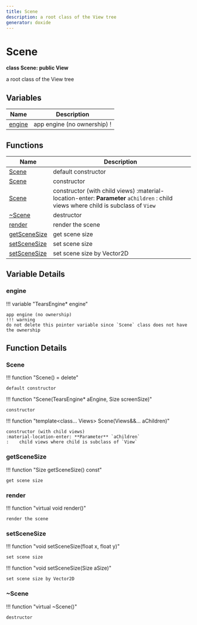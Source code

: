 ```yaml
---
title: Scene
description: a root class of the View tree 
generator: doxide
---
```



# Scene

**class Scene: public View**

a root class of the View tree

## Variables

| Name | Description |
| ---- | ----------- |
| [engine](#engine) | app engine (no ownership) ! |

## Functions

| Name | Description |
| ---- | ----------- |
| [Scene](#Scene) | default constructor  |
| [Scene](#Scene) | constructor  |
| [Scene](#Scene) | constructor (with child views) :material-location-enter: **Parameter** `aChildren` :    child views where child is subclass of `View`  |
| [~Scene](#_u007eScene) | destructor  |
| [render](#render) | render the scene  |
| [getSceneSize](#getSceneSize) | get scene size  |
| [setSceneSize](#setSceneSize) | set scene size  |
| [setSceneSize](#setSceneSize) | set scene size by Vector2D  |

## Variable Details

### engine<a name="engine"></a>

!!! variable "TearsEngine&#42; engine"

    app engine (no ownership)
    !!! warning
    do not delete this pointer variable since `Scene` class does not have the ownership

## Function Details

### Scene<a name="Scene"></a>

!!! function "Scene() = delete"

    default constructor

!!! function "Scene(TearsEngine&#42; aEngine, Size screenSize)"

    constructor

!!! function "template&lt;class... Views&gt; Scene(Views&amp;&amp;... aChildren)"

    constructor (with child views)
    :material-location-enter: **Parameter** `aChildren`
    :    child views where child is subclass of `View`

### getSceneSize<a name="getSceneSize"></a>

!!! function "Size getSceneSize() const"

    get scene size

### render<a name="render"></a>

!!! function "virtual void render()"

    render the scene

### setSceneSize<a name="setSceneSize"></a>

!!! function "void setSceneSize(float x, float y)"

    set scene size

!!! function "void setSceneSize(Size aSize)"

    set scene size by Vector2D

### ~Scene<a name="_u007eScene"></a>

!!! function "virtual ~Scene()"

    destructor
